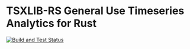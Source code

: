 # TSXLIB-RS General Use Timeseries Analytics for Rust 
[![Build and Test Status](https://travis-ci.com/binarybytes11/tsxlib-rs.svg?branch=main)](https://travis-ci.com/binarybytes11/tsxlib-rs)
